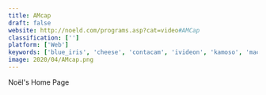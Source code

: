 ```yaml
---
title: AMcap
draft: false 
website: http://noeld.com/programs.asp?cat=video#AMCap
classification: ['']
platform: ['Web']
keywords: ['blue_iris', 'cheese', 'contacam', 'ivideon', 'kamoso', 'macroscop_professional_ip_camera_software', 'manycam', 'motioneye', 'sighthound_video', 'splitcam', 'webcam_motion_detector', 'webcam_toy', 'webcammax', 'webcamstudio', 'webcamoid', 'yawcam', 'zoneminder', 'motioneyeos']
image: 2020/04/AMcap.png
---
```

Noël's Home Page